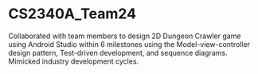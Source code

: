 # CS2340A_Team24
Collaborated with team members to design 2D Dungeon Crawler game using Android Studio within 6 milestones using the Model-view-controller design pattern, Test-driven development, and sequence diagrams. Mimicked industry development cycles.
